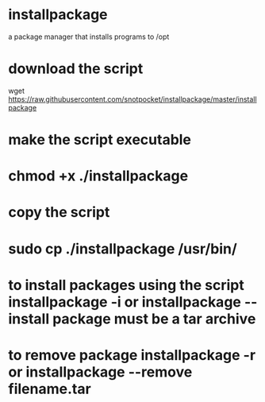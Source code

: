 # installpackage
a package manager that installs programs to /opt
# download the script
wget https://raw.githubusercontent.com/snotpocket/installpackage/master/installpackage
# make the script executable
# chmod  +x ./installpackage
# copy the script
# sudo cp ./installpackage /usr/bin/
# to install packages using the script installpackage -i or installpackage --install package must be a tar archive
# to remove package installpackage -r or installpackage --remove filename.tar
